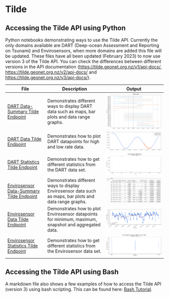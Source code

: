 # Tilde 

## Accessing the Tilde API using Python ## 
Python notebooks demonstrating ways to use the Tilde API. Currently the only domains available are DART (Deep-ocean Assessment and Reporting on Tsunami) and Envirosensors, when more domains are added this file will be updated. These files have all been updated (February 2023) to now use version 3 of the Tilde API. You can check the differences between different versions in the API documentation (https://tilde.geonet.org.nz/v1/api-docs/, https://tilde.geonet.org.nz/v2/api-docs/ and https://tilde.geonet.org.nz/v3/api-docs/). 

| File | Description | Output |
|------|-------------|--------|
| [DART Data-Summary Tilde Endpoint](DART/Tilde_endpoint01-dataSummary_DART.ipynb) | Demonstrates different ways to display DART data such as maps, bar plots and data range graphs. |<img src="DART/DART_Data_Range-endpoint01.png">
|[DART Data Tilde Endpoint](DART/Tilde_endpoint02-data_DART.ipynb) | Demonstrates how to plot DART datapoints for high and low rate data.|<img src="DART/DART_Low-High_Rate_Data-endpoint02.png">
| [DART Statistics Tilde Endpoint](DART/Tilde_endpoint03-stats_DART.ipynb) | Demonstrates how to get different statistics from the DART data set.|<img src="DART/DART_Height_Range-endpoint03.png">
|[Envirosensor Data-Summary Tilde Endpoint](Envirosensor/Tilde_endpoint01-dataSummary_envirosensor.ipynb) | Demonstrates different ways to display Envirosensor data such as maps, bar plots and data range graphs. |<img src="Envirosensor/Envirosensor_station_data_table-endpoint01.png">
| [Envirosensor Data Tilde Endpoint](Envirosensor/Tilde_endpoint02-data_envirosensor.ipynb) | Demonstrates how to plot Envirosensor datapoints for minimum, maximum, snapshot and aggregated data.|<img src="Envirosensor/Envirosensor_Fumerole_Temp-endpoint02.png">
|[Envirosensor Statistics Tilde Endpoint](Envirosensor/Tilde_endpoint03-stats_envirosensor.ipynb) | Demonstrates how to get different statistics from the Envirosensor data set.|<img src="Envirosensor/Envirosensor_Air_Temperature_Range-endpoint03.png">

## Accessing the Tilde API using Bash ##
A markdown file also shows a few examples of how to access the Tilde API (version 3) using bash scripting. This can be found here: [Bash Tutorial](Bash_Tilde_Access.md).
